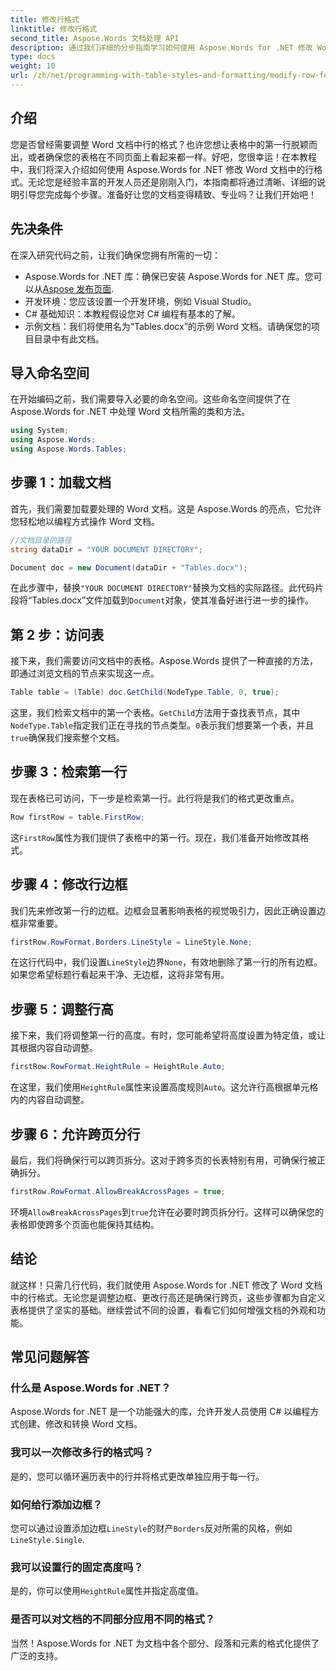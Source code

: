 ```yaml
---
title: 修改行格式
linktitle: 修改行格式
second_title: Aspose.Words 文档处理 API
description: 通过我们详细的分步指南学习如何使用 Aspose.Words for .NET 修改 Word 文档中的行格式。适合所有级别的开发人员。
type: docs
weight: 10
url: /zh/net/programming-with-table-styles-and-formatting/modify-row-formatting/
---
```

## 介绍

您是否曾经需要调整 Word 文档中行的格式？也许您想让表格中的第一行脱颖而出，或者确保您的表格在不同页面上看起来都一样。好吧，您很幸运！在本教程中，我们将深入介绍如何使用 Aspose.Words for .NET 修改 Word 文档中的行格式。无论您是经验丰富的开发人员还是刚刚入门，本指南都将通过清晰、详细的说明引导您完成每个步骤。准备好让您的文档变得精致、专业吗？让我们开始吧！

## 先决条件

在深入研究代码之前，让我们确保您拥有所需的一切：

- Aspose.Words for .NET 库：确保已安装 Aspose.Words for .NET 库。您可以从[Aspose 发布页面](https://releases.aspose.com/words/net/).
- 开发环境：您应该设置一个开发环境，例如 Visual Studio。
- C# 基础知识：本教程假设您对 C# 编程有基本的了解。
- 示例文档：我们将使用名为“Tables.docx”的示例 Word 文档。请确保您的项目目录中有此文档。

## 导入命名空间

在开始编码之前，我们需要导入必要的命名空间。这些命名空间提供了在 Aspose.Words for .NET 中处理 Word 文档所需的类和方法。

```csharp
using System;
using Aspose.Words;
using Aspose.Words.Tables;
```

## 步骤 1：加载文档

首先，我们需要加载要处理的 Word 文档。这是 Aspose.Words 的亮点，它允许您轻松地以编程方式操作 Word 文档。

```csharp
//文档目录的路径
string dataDir = "YOUR DOCUMENT DIRECTORY";

Document doc = new Document(dataDir + "Tables.docx");
```

在此步骤中，替换`"YOUR DOCUMENT DIRECTORY"`替换为文档的实际路径。此代码片段将“Tables.docx”文件加载到`Document`对象，使其准备好进行进一步的操作。

## 第 2 步：访问表

接下来，我们需要访问文档中的表格。Aspose.Words 提供了一种直接的方法，即通过浏览文档的节点来实现这一点。

```csharp
Table table = (Table) doc.GetChild(NodeType.Table, 0, true);
```

这里，我们检索文档中的第一个表格。`GetChild`方法用于查找表节点，其中`NodeType.Table`指定我们正在寻找的节点类型。`0`表示我们想要第一个表，并且`true`确保我们搜索整个文档。

## 步骤 3：检索第一行

现在表格已可访问，下一步是检索第一行。此行将是我们的格式更改重点。

```csharp
Row firstRow = table.FirstRow;
```

这`FirstRow`属性为我们提供了表格中的第一行。现在，我们准备开始修改其格式。

## 步骤 4：修改行边框

我们先来修改第一行的边框。边框会显著影响表格的视觉吸引力，因此正确设置边框非常重要。

```csharp
firstRow.RowFormat.Borders.LineStyle = LineStyle.None;
```

在这行代码中，我们设置`LineStyle`边界`None`，有效地删除了第一行的所有边框。如果您希望标题行看起来干净、无边框，这将非常有用。

## 步骤 5：调整行高

接下来，我们将调整第一行的高度。有时，您可能希望将高度设置为特定值，或让其根据内容自动调整。

```csharp
firstRow.RowFormat.HeightRule = HeightRule.Auto;
```

在这里，我们使用`HeightRule`属性来设置高度规则`Auto`。这允许行高根据单元格内的内容自动调整。

## 步骤 6：允许跨页分行

最后，我们将确保行可以跨页拆分。这对于跨多页的长表特别有用，可确保行被正确拆分。

```csharp
firstRow.RowFormat.AllowBreakAcrossPages = true;
```

环境`AllowBreakAcrossPages`到`true`允许在必要时跨页拆分行。这样可以确保您的表格即使跨多个页面也能保持其结构。

## 结论

就这样！只需几行代码，我们就使用 Aspose.Words for .NET 修改了 Word 文档中的行格式。无论您是调整边框、更改行高还是确保行跨页，这些步骤都为自定义表格提供了坚实的基础。继续尝试不同的设置，看看它们如何增强文档的外观和功能。

## 常见问题解答

### 什么是 Aspose.Words for .NET？
Aspose.Words for .NET 是一个功能强大的库，允许开发人员使用 C# 以编程方式创建、修改和转换 Word 文档。

### 我可以一次修改多行的格式吗？
是的，您可以循环遍历表中的行并将格式更改单独应用于每一行。

### 如何给行添加边框？
您可以通过设置添加边框`LineStyle`的财产`Borders`反对所需的风格，例如`LineStyle.Single`.

### 我可以设置行的固定高度吗？
是的，你可以使用`HeightRule`属性并指定高度值。

### 是否可以对文档的不同部分应用不同的格式？
当然！Aspose.Words for .NET 为文档中各个部分、段落和元素的格式化提供了广泛的支持。